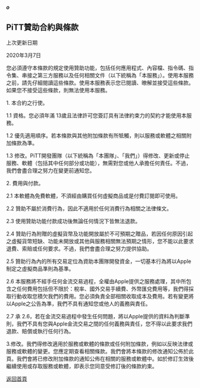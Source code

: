 ##### o
## PiTT贊助合約與條款

上次更新日期

2020年3月7日

您必須遵守本條款的規定使用贊助功能，包括任何應用程式、內容檔、指令碼、指令集、串接之第三方服務以及任何相關文件（以下統稱為「本服務」）。使用本服務之前，請先仔細閱讀這些條款。使用本服務表示您已閱讀、暸解並接受這些條款。如果您不接受這些條款，則無法使用本服務。


1\. 本合約之行使。

1.1 資格。您必須年滿 13歲且法律許可您簽訂具有法律約束力的契約才能使用本服務。

1.2 優先適用順序。若本條款與其他附加條款有所牴觸，則以服務或軟體之相關附加條款為準。

1.3 修改。PiTT開發團隊（以下統稱為「本團隊」、「我們」）得修改、更新或停止服務、軟體（包括其中任何部分或功能），無需對您或他人承擔任何責任。不過，我們會盡合理之努力在變更前通知您。


2\. 費用與付款。

2.1 本軟體為免費軟體，不須經由購買任何虛擬商品或是付費訂閱即可使用。

2.2 贊助不屬於消費行為，因此不適用於任何消費行為相關之法律條文。

2.3 使用贊助功能付款成功後無論任何情況下皆無法退款。

2.4 贊助行為附贈的虛擬貨幣及功能開放屬於不可預期之贈品，若因任何原因引起之虛擬貨幣短缺、功能未開放或其他與服務相關無法預期之情形，您不能以此要求退費、索賠或任何要求。不過，我們會盡合理之努力提供協助。

2.5 贊助行為內的所有交易定位為資助本團隊開發資金，一切基本行為將以Apple制定之虛擬商品準則為基準。

2.6 本服務將不經手任何金流交易過程，全權由Apple提供之服務處理，其中所包含之任何費用包括但不限於：稅率、國外交易手續費、外幣匯兌費用等，我們得採取行動收取您積欠我們的費用。您必須負責全部相關收取成本及費用。若有變更將以Apple之公告為準，我們不具有通知您或他人的義務與責任。

2.7 承 2.6，若在金流交易過程中發生任何問題，將以Apple提供的資料為判斷準則，我們不具有您與Apple金流交易之間的任何義務與責任，您不得以此要求我們退款、賠償或執行任何行為。


3\.修改。我們得修改適用於服務或軟體的條款或任何附加條款，例如以反映法律或服務或軟體的變更。您應定期查看相關條款。我們會將本條款的修改通知公佈於此頁。我們會將已修改附加條款的通知公佈在相關的服務或軟體中。如於修訂生效後繼續使用或存取服務或軟體，即表示您同意受修訂後的條款約束。  
  
[返回首頁](https://kimieno.github.io/ios.pitt) 